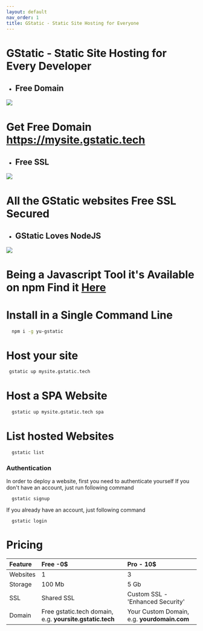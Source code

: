 ```yaml
---
layout: default
nav_order: 1
title: GStatic - Static Site Hosting for Everyone
---
```


# GStatic - Static Site Hosting for Every Developer


* ## Free Domain
![](http://magcentre.com/wp-content/uploads/2017/06/how-to-create-a-website-feature-image-e1496943224192.jpg)
# Get Free Domain https://mysite.gstatic.tech

* ## Free SSL 
![](https://www-static.cdn-one.com/cmsimages/en_ssl-header.png)

# All the GStatic websites Free SSL Secured

* ## GStatic Loves NodeJS
![](https://www.panayiotisgeorgiou.net/wp-content/uploads/2017/02/nodejs-NPM-759x500.jpg)

# Being a Javascript Tool it's Available on **npm** Find it [Here](https://npmjs.com/package/yu-gstatic)


# Install in a Single Command Line

```bash
  npm i -g yu-gstatic
```

# Host your site

```bash
 gstatic up mysite.gstatic.tech
```
# Host a SPA Website
```bash
  gstatic up mysite.gstatic.tech spa
```
# List hosted Websites
```bash
  gstatic list
```

### Authentication
 In order to deploy a website, first you need to authenticate yourself
 If you don't have an account, just run following command
```
  gstatic signup
```
If you already have an account, just following command
```
  gstatic login
```  
 
# Pricing 

| Feature | Free -0$                                           | Pro - 10$ |
|:--------|:---------------------------------------------------|:--------------------------------------|
| Websites| 1                                                  |3                                      |
|Storage  | 100 Mb                                             |5 Gb                                   |
|SSL      |Shared SSL                                          |Custom SSL - 'Enhanced Security'       |
|Domain   |Free gstatic.tech domain, e.g. **yoursite.gstatic.tech**|Your Custom Domain, e.g. **yourdomain.com**|
  
  
 
  
